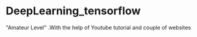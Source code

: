 # DeepLearning_tensorflow
"Amateur Level" .With the help of Youtube tutorial and couple of websites
